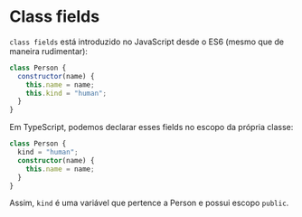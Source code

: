 # Class fields

`class fields` está introduzido no JavaScript desde o ES6 (mesmo que de maneira rudimentar):

```js
class Person {
  constructor(name) {
    this.name = name;
    this.kind = "human";
  }
}
```

Em TypeScript, podemos declarar esses fields no escopo da própria classe:

```ts
class Person {
  kind = "human";
  constructor(name) {
    this.name = name;
  }
}
```

Assim, `kind` é uma variável que pertence a Person e possui escopo `public`.
